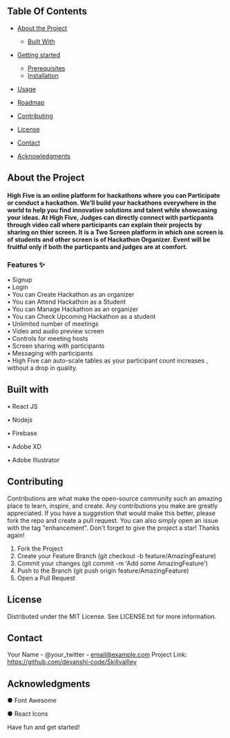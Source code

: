 ## Table Of Contents ##

* [About the Project](#about-the-project)
   * [Built With](#built-with)
* [Getting started](#getting-started)
  * [Prerequisites](#Prerequisites)
  * [Installation](#Installation)
   
* [Usage](#usage)
* [Roadmap](#roadmap)
* [Contributing](#contributing)
* [License](#license)
* [Contact](#contact)
* [Acknowledgments](#acknowledgments)

## About the Project ##
 #### High Five is an online platform for hackathons where you can Participate  or conduct a hackathon. We’ll build your hackathons everywhere in the world to help you find innovative solutions and talent while showcasing your ideas.  At High Five, Judges can directly connect with particpants through video call where participants can explain their projects by sharing on thier screen. It is a Two Screen platform in which one screen is of students and other screen is of Hackathon Organizer. Event will be fruitful only if both the particpants  and judges are at comfort. ####
 ### Features ✨ ###
 • Signup
 <br>
 • Login
 <br>
• You can Create Hackathon as an organizer 
<br>
• You can Attend Hackathon as a Student
<br>
• You can Manage Hackathon as an organizer
<br>
• You can Check Upcoming Hackathon as a student
<br>
 • Unlimited number of meetings
 <br>
 • Video and audio preview screen
 <br>
 • Controls for meeting hosts
 <br>
 • Screen sharing with participants
 <br>
 • Messaging with participants
 <br>
• High Five can auto-scale tables as your  participant count  increases , without a drop in quality.
## Built with ##
 • React JS
 
 • Nodejs
 
 • Firebase
 
 • Adobe XD
 
 • Adobe Illustrator

 ## Contributing ##
Contributions are what make the open-source community such an amazing place to learn, inspire, and create. Any contributions you make are greatly appreciated.
If you have a suggestion that would make this better, please fork the repo and create a pull request. You can also simply open an issue with the tag "enhancement". Don't forget to give the project a star! Thanks again!

1.	Fork the Project
2.	Create your Feature Branch (git checkout -b feature/AmazingFeature)
3.	Commit your changes (git commit -m 'Add some AmazingFeature')
4.	Push to the Branch (git push origin feature/AmazingFeature)
5.	Open a Pull Request


## License ##
Distributed under the MIT License. See LICENSE.txt for more information.


## Contact ##
Your Name - @your_twitter - email@example.com
Project Link: https://github.com/devanshi-code/Skillvallley


## Acknowledgments ##

●	Font Awesome

●	React Icons

Have fun and get started!

